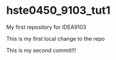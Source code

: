 # hste0450_9103_tut1
My first repository for IDEA9103

This is my first local change to the repo

This is my second commit!!!
